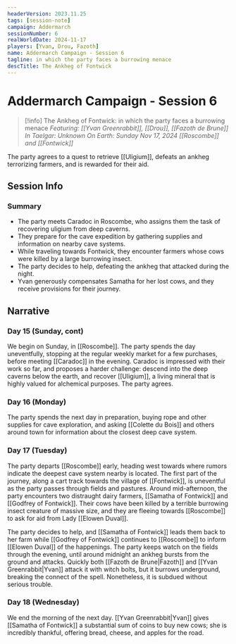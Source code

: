 ```yaml
---
headerVersion: 2023.11.25
tags: [session-note]
campaign: Addermarch
sessionNumber: 6
realWorldDate: 2024-11-17
players: [Yvan, Drou, Fazoth]
name: Addermarch Campaign - Session 6
tagline: in which the party faces a burrowing menace
descTitle: The Ankheg of Fontwick
---
```

# Addermarch Campaign - Session 6

>[!info] The Ankheg of Fontwick: in which the party faces a burrowing menace
> *Featuring: [[Yvan Greenrabbit]], [[Drou]], [[Fazoth de Brune]]*
> *In Taelgar: Unknown*
> *On Earth: Sunday Nov 17, 2024*
> *[[Roscombe]] and [[Fontwick]]*

The party agrees to a quest to retrieve [[Uligium]], defeats an ankheg terrorizing farmers, and is rewarded for their aid.
## Session Info
### Summary
- The party meets Caradoc in Roscombe, who assigns them the task of recovering uligium from deep caverns.
- They prepare for the cave expedition by gathering supplies and information on nearby cave systems.
- While traveling towards Fontwick, they encounter farmers whose cows were killed by a large burrowing insect.
- The party decides to help, defeating the ankheg that attacked during the night.
- Yvan generously compensates Samatha for her lost cows, and they receive provisions for their journey.
## Narrative 

### Day 15 (Sunday, cont)
We begin on Sunday, in [[Roscombe]]. The party spends the day uneventfully, stopping at the regular weekly market for a few purchases, before meeting [[Caradoc]] in the evening. Caradoc is impressed with their work so far, and proposes a harder challenge: descend into the deep caverns below the earth, and recover [[Uligium]], a living mineral that is highly valued for alchemical purposes. The party agrees.

### Day 16 (Monday)
The party spends the next day in preparation, buying rope and other supplies for cave exploration, and asking  [[Colette du Bois]] and others around town for information about the closest deep cave system.

### Day 17 (Tuesday)
The party departs [[Roscombe]] early, heading west towards where rumors indicate the deepest cave system nearby is located. The first part of the journey, along a cart track towards the village of [[Fontwick]], is uneventful as the party passes through fields and pastures. Around mid-afternoon, the party encounters two distraught dairy farmers, [[Samatha of Fontwick]] and [[Godfrey of Fontwick]]. Their cows have been killed by a terrible burrowing insect creature of massive size, and they are fleeing towards [[Roscombe]] to ask for aid from Lady [[Elowen Duval]]. 

The party decides to help, and [[Samatha of Fontwick]] leads them back to her farm while [[Godfrey of Fontwick]] continues to [[Roscombe]] to inform [[Elowen Duval]] of the happenings. The party keeps watch on the fields through the evening, until around midnight an ankheg bursts from the ground and attacks. Quickly both [[Fazoth de Brune|Fazoth]] and [[Yvan Greenrabbit|Yvan]] attack it with witch bolts, but it burrows underground, breaking the connect of the spell. Nonetheless, it is subdued without serious trouble.

### Day 18 (Wednesday)
We end the morning of the next day. [[Yvan Greenrabbit|Yvan]] gives [[Samatha of Fontwick]] a substantial sum of coins to buy new cows; she is incredibly thankful, offering bread, cheese, and apples for the road. 


